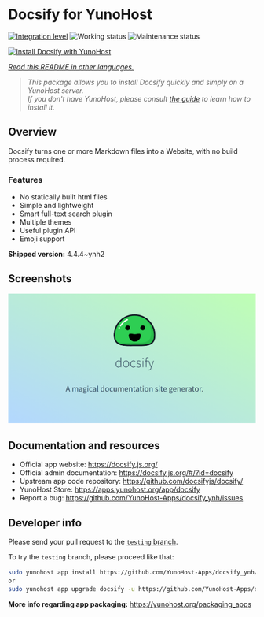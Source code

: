 <!--
N.B.: This README was automatically generated by <https://github.com/YunoHost/apps/tree/master/tools/readme_generator>
It shall NOT be edited by hand.
-->

# Docsify for YunoHost

[![Integration level](https://dash.yunohost.org/integration/docsify.svg)](https://ci-apps.yunohost.org/ci/apps/docsify/) ![Working status](https://ci-apps.yunohost.org/ci/badges/docsify.status.svg) ![Maintenance status](https://ci-apps.yunohost.org/ci/badges/docsify.maintain.svg)

[![Install Docsify with YunoHost](https://install-app.yunohost.org/install-with-yunohost.svg)](https://install-app.yunohost.org/?app=docsify)

*[Read this README in other languages.](./ALL_README.md)*

> *This package allows you to install Docsify quickly and simply on a YunoHost server.*  
> *If you don't have YunoHost, please consult [the guide](https://yunohost.org/install) to learn how to install it.*

## Overview

Docsify turns one or more Markdown files into a Website, with no build process required.

### Features

- No statically built html files
- Simple and lightweight
- Smart full-text search plugin
- Multiple themes
- Useful plugin API
- Emoji support


**Shipped version:** 4.4.4~ynh2

## Screenshots

![Screenshot of Docsify](./doc/screenshots/screenshot.png)

## Documentation and resources

- Official app website: <https://docsify.js.org/>
- Official admin documentation: <https://docsify.js.org/#/?id=docsify>
- Upstream app code repository: <https://github.com/docsifyjs/docsify/>
- YunoHost Store: <https://apps.yunohost.org/app/docsify>
- Report a bug: <https://github.com/YunoHost-Apps/docsify_ynh/issues>

## Developer info

Please send your pull request to the [`testing` branch](https://github.com/YunoHost-Apps/docsify_ynh/tree/testing).

To try the `testing` branch, please proceed like that:

```bash
sudo yunohost app install https://github.com/YunoHost-Apps/docsify_ynh/tree/testing --debug
or
sudo yunohost app upgrade docsify -u https://github.com/YunoHost-Apps/docsify_ynh/tree/testing --debug
```

**More info regarding app packaging:** <https://yunohost.org/packaging_apps>
